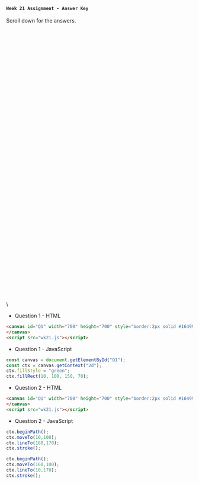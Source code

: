 **`Week 21 Assignment - Answer Key`**
\
\
Scroll down for the answers.
\
\
\
\
\
\
\
\
\
\
\
\
\
\
\
\
\
\
\
\
\
\
\
\
\
\
\
\
\
\
\
\
\
\
\
\
\
\
\
\
\
\
\
\
\
\

- Question 1 - HTML
```html
<canvas id="Q1" width="700" height="700" style="border:2px solid #164996;">
</canvas>
<script src="wk21.js"></script>  

```
- Question 1 - JavaScript
```js
const canvas = document.getElementById("Q1");
const ctx = canvas.getContext("2d");
ctx.fillStyle = "green";
ctx.fillRect(10, 100, 150, 70);
```

- Question 2 - HTML
```html
<canvas id="Q1" width="700" height="700" style="border:2px solid #164996;">
</canvas>
<script src="wk21.js"></script>  
```
- Question 2 - JavaScript
```js
ctx.beginPath();
ctx.moveTo(10,100);
ctx.lineTo(160,170);
ctx.stroke();

ctx.beginPath();
ctx.moveTo(160,100);
ctx.lineTo(10,170);
ctx.stroke();
```
